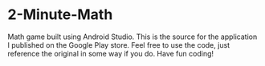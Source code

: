 # 2-Minute-Math
Math game built using Android Studio. This is the source for the application I published on the Google Play store. Feel free to use the code, just reference the original in some way if you do. Have fun coding!
